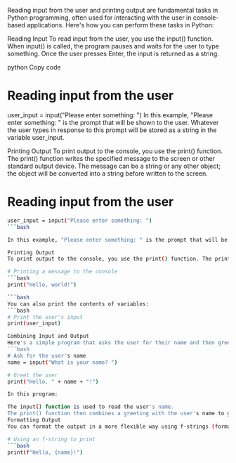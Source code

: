 Reading input from the user and printing output are fundamental tasks in Python programming, often used for interacting with the user in console-based applications. Here's how you can perform these tasks in Python:

Reading Input
To read input from the user, you use the input() function. When input() is called, the program pauses and waits for the user to type something. Once the user presses Enter, the input is returned as a string.

python
Copy code
# Reading input from the user
user_input = input("Please enter something: ")
In this example, "Please enter something: " is the prompt that will be shown to the user. Whatever the user types in response to this prompt will be stored as a string in the variable user_input.

Printing Output
To print output to the console, you use the print() function. The print() function writes the specified message to the screen or other standard output device. The message can be a string or any other object; the object will be converted into a string before written to the screen.

# Reading input from the user
```bash
user_input = input("Please enter something: ")
```bash

In this example, "Please enter something: " is the prompt that will be shown to the user. Whatever the user types in response to this prompt will be stored as a string in the variable user_input.

Printing Output
To print output to the console, you use the print() function. The print() function writes the specified message to the screen or other standard output device. The message can be a string or any other object; the object will be converted into a string before written to the screen.

# Printing a message to the console
```bash
print("Hello, world!")

```bash
You can also print the contents of variables:
```bash
# Print the user's input
print(user_input)

Combining Input and Output
Here's a simple program that asks the user for their name and then greets them:
```bash
# Ask for the user's name
name = input("What is your name? ")

# Greet the user
print("Hello, " + name + "!")

In this program:

The input() function is used to read the user's name.
The print() function then combines a greeting with the user's name to generate a personalized message.
Formatting Output
You can format the output in a more flexible way using f-strings (formatted string literals) in Python 3.6 and above:

# Using an f-string to print
```bash
print(f"Hello, {name}!")





